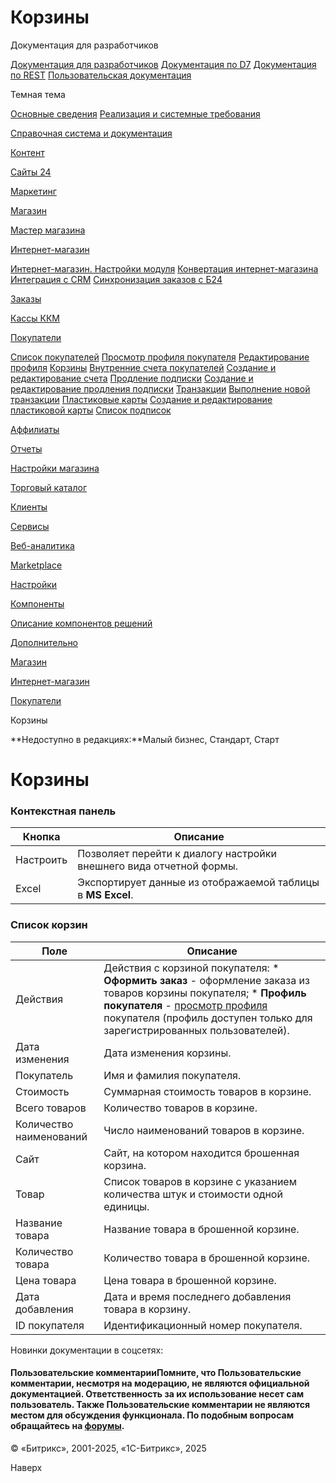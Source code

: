# Корзины

Документация для разработчиков

[Документация для разработчиков](https://dev.1c-bitrix.ru/api_help/)
[Документация по D7](https://dev.1c-bitrix.ru/api_d7/)
[Документация по REST](https://dev.1c-bitrix.ru/rest_help/)
[Пользовательская документация](https://dev.1c-bitrix.ru/user_help/)

Темная тема

[Основные сведения](/user_help/index.php)
[Реализация и системные требования](/user_help/reqintro.php)

[Справочная система и документация](/user_help/help/index.php)

[Контент](/user_help/content/index.php)

[Сайты 24](/user_help/sites24/index.php)

[Маркетинг](/user_help/marketing/index.php)

[Магазин](/user_help/store/index.php)

[Мастер магазина](/user_help/store/storeassist.php)

[Интернет-магазин](/user_help/store/sale/index.php)

[Интернет-магазин. Настройки модуля](/user_help/store/sale/settings_sale.php)
[Конвертация интернет-магазина](/user_help/store/sale/sale_converter.php)
[Интеграция с CRM](/user_help/store/sale/sale_crm.php)
[Синхронизация заказов с Б24](/user_help/store/sale/sale_order_crm.php)

[Заказы](/user_help/store/sale/orders/index.php)

[Кассы ККМ](/user_help/store/sale/cashbox/index.php)

[Покупатели](/user_help/store/sale/user_accounts/index.php)

[Список покупателей](/user_help/store/sale/user_accounts/buyers_list.php)
[Просмотр профиля покупателя](/user_help/store/sale/user_accounts/profile_view.php)
[Редактирование профиля](/user_help/store/sale/user_accounts/sale_buyers_profile_edit.php)
[Корзины](/user_help/store/sale/user_accounts/baskets.php)
[Внутренние счета покупателей](/user_help/store/sale/user_accounts/sale_account_admin.php)
[Создание и редактирование счета](/user_help/store/sale/user_accounts/sale_account_edit.php)
[Продление подписки](/user_help/store/sale/user_accounts/sale_recurring_admin.php)
[Создание и редактирование продления подписки](/user_help/store/sale/user_accounts/sale_recurring_edit.php)
[Транзакции](/user_help/store/sale/user_accounts/sale_transact_admin.php)
[Выполнение новой транзакции](/user_help/store/sale/user_accounts/sale_transact_edit.php)
[Пластиковые карты](/user_help/store/sale/user_accounts/sale_ccards_admin.php)
[Создание и редактирование пластиковой карты](/user_help/store/sale/user_accounts/sale_ccards_edit.php)
[Список подписок](/user_help/store/sale/user_accounts/cat_subscription_list.php)

[Аффилиаты](/user_help/store/sale/affiliates/index.php)

[Отчеты](/user_help/store/sale/statistic/index.php)

[Настройки магазина](/user_help/store/sale/settings/index.php)

[Торговый каталог](/user_help/store/catalog/index.php)

[Клиенты](/user_help/clients/index.php)

[Сервисы](/user_help/service/index.php)

[Веб-аналитика](/user_help/statistic/index.php)

[Marketplace](/user_help/marketplace/index.php)

[Настройки](/user_help/settings/index.php)

[Компоненты](/user_help/components/index.php)

[Описание компонентов решений](/user_help/description_decisions/index.php)

[Дополнительно](/user_help/additional/index.php)

[Магазин](/user_help/store/index.php)

[Интернет-магазин](/user_help/store/sale/index.php)

[Покупатели](/user_help/store/sale/user_accounts/index.php)

Корзины

**Недоступно в редакциях:**Малый бизнес, Стандарт, Старт

# Корзины

### Контекстная панель

| Кнопка | Описание |
| --- | --- |
| Настроить | Позволяет перейти к диалогу настройки внешнего вида отчетной формы. |
| Excel | Экспортирует данные из отображаемой таблицы в **MS Excel**. |

### Список корзин

| Поле | Описание |
| --- | --- |
| Действия | Действия с корзиной покупателя:  * **Оформить заказ** - оформление заказа из товаров корзины покупателя; * **Профиль покупателя** - [просмотр профиля](/user_help/store/sale/user_accounts/profile_view.php) покупателя (профиль доступен только для зарегистрированных пользователей). |
| Дата изменения | Дата изменения корзины. |
| Покупатель | Имя и фамилия покупателя. |
| Стоимость | Суммарная стоимость товаров в корзине. |
| Всего товаров | Количество товаров в корзине. |
| Количество наименований | Число наименований товаров в корзине. |
| Сайт | Сайт, на котором находится брошенная корзина. |
| Товар | Список товаров в корзине с указанием количества штук и стоимости одной единицы. |
| Название товара | Название товара в брошенной корзине. |
| Количество товара | Количество товара в брошенной корзине. |
| Цена товара | Цена товара в брошенной корзине. |
| Дата добавления | Дата и время последнего добавления товара в корзину. |
| ID покупателя | Идентификационный номер покупателя. |

Новинки документации в соцсетях:

#### Пользовательские комментарииПомните, что Пользовательские комментарии, несмотря на модерацию, не являются официальной документацией. Ответственность за их использование несет сам пользователь. Также Пользовательские комментарии не являются местом для обсуждения функционала. По подобным вопросам обращайтесь на [форумы](http://dev.1c-bitrix.ru/community/forums/group1/).

© «Битрикс», 2001-2025, «1С-Битрикс», 2025

Наверх